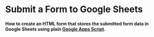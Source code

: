 # Submit a Form to Google Sheets 

#### How to create an HTML form that stores the submitted form data in Google Sheets using plain [Google Apps Script](https://developers.google.com/apps-script/).

